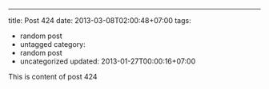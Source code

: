 ---
title: Post 424
date: 2013-03-08T02:00:48+07:00
tags:
  - random post
  - untagged
category:
  - random post
  - uncategorized
updated: 2013-01-27T00:00:16+07:00

This is content of post 424